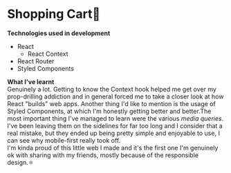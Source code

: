 # Shopping Cart🧺

**Technologies used in development**

- React
  - React Context
- React Router
- Styled Components

**What I've learnt**  
Genuinely a lot. Getting to know the Context hook helped me get over my prop-drilling addiction and in general forced me to take a closer look at how React "builds" web apps. Another thing I'd like to mention is the usage of Styled Components, at which I'm honestly getting better and better.The most important thing I've managed to learn were the various _media queries_. I've been leaving them on the sidelines for far too long and I consider that a real mistake, but they ended up being pretty simple and enjoyable to use, I can see why mobile-first really took off.  
I'm kinda proud of this little web I made and it's the first one I'm genuinely ok with sharing with my friends, mostly because of the responsible design.⚛️
